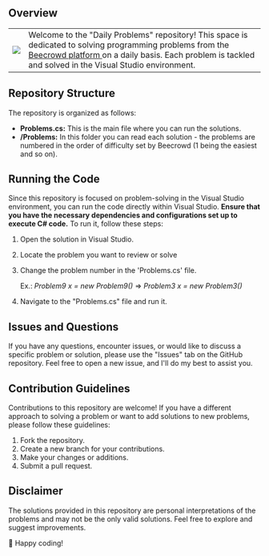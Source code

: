 ## Overview

<table style="border: none!important;">
  <tr style="border: none!important;">
    <td style="border: none!important;"><img src="https://media3.giphy.com/media/RGvJD7iJehKK57K2TG/200w.gif?cid=6c09b952er71g908h7im7qyaskpsgvvezxgi45oaoscak9l3&ep=v1_gifs_search&rid=200w.gif&ct=g"/></td>
    <td style="border: none!important;"> Welcome to the "Daily Problems" repository! This space is dedicated to solving programming problems from the <a href="https://www.beecrowd.com.br/judge/pt"> Beecrowd platform </a> on a daily basis. Each problem is tackled and solved in the Visual Studio environment.</td>
  </tr>
</table>

## Repository Structure
The repository is organized as follows:

- **Problems.cs:** This is the main file where you can run the solutions.
- **/Problems:** In this folder you can read each solution - the problems are numbered in the order of difficulty set by Beecrowd (1 being the easiest and so on).

## Running the Code
Since this repository is focused on problem-solving in the Visual Studio environment, you can run the code directly within Visual Studio. **Ensure that you have the necessary dependencies and configurations set up to execute C# code.**
To run it, follow these steps:

1. Open the solution in Visual Studio.
2. Locate the problem you want to review or solve
3. Change the problem number in the 'Problems.cs' file.

     Ex.:  *Problem9 x = new Problem9()* => *Problem3 x = new Problem3()* 
4. Navigate to the "Problems.cs" file and run it.

## Issues and Questions
If you have any questions, encounter issues, or would like to discuss a specific problem or solution, please use the "Issues" tab on the GitHub repository. Feel free to open a new issue, and I'll do my best to assist you.

## Contribution Guidelines
Contributions to this repository are welcome! If you have a different approach to solving a problem or want to add solutions to new problems, please follow these guidelines:

1. Fork the repository.
2. Create a new branch for your contributions.
3. Make your changes or additions.
4. Submit a pull request.

## Disclaimer
The solutions provided in this repository are personal interpretations of the problems and may not be the only valid solutions. Feel free to explore and suggest improvements.

🐝 Happy coding!
